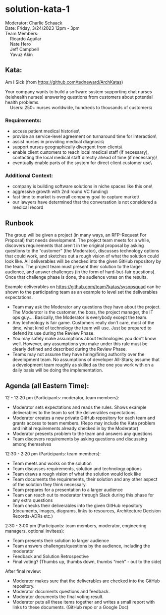 # solution-kata-1

Moderator: Charlie Schaack\
Date: Friday, 3/24/2023 12pm - 3pm\
Team Members:\
&nbsp;&nbsp;&nbsp;&nbsp;Ricardo Aguilar\
&nbsp;&nbsp;&nbsp;&nbsp;Nate Hero\
&nbsp;&nbsp;&nbsp;&nbsp;Jeff Campbell\
&nbsp;&nbsp;&nbsp;&nbsp;Yavuz Akin

## Kata:

Am I Sick (from https://github.com/tedneward/ArchKatas)

Your company wants to build a software system supporting chat nurses (telehealth nurses) answering questions from customers about potential health problems.\
&nbsp;&nbsp;&nbsp;&nbsp;Users: 250+ nurses worldwide, hundreds to thousands of customers\
### Requirements:
* access patient medical histories\
* provide an service-level agreement on turnaround time for interaction\
* assist nurses in providing medical diagnosis\
* support nurses geographically divergent from clients\
* enable client customers to reach local medical staff (if necessary), contacting the local medical staff directly ahead of time (if necessary)\
* eventually enable parts of the system for direct client customer use\
### Additional Context:
* company is building software solutions in niche spaces like this one\
* aggressive growth with 2nd round VC funding\
* fast time to market is overall company goal to capture market\
* our lawyers have determined that the conversation is not considered a medical record

## Runbook

The group will be given a project (in many ways, an RFP–Request For Proposal) that needs development. The project team meets for a while, discovers requirements that aren’t in the original proposal by asking questions to the “customer” (the Moderator), discusses technology options that could work, and sketches out a rough vision of what the solution could look like. All deliverables will be checked into the given GitHub repository by the team. The project team must present their solution to the larger audience, and answer challenges (in the form of hard-but-fair questions). Once that challenge phase is done, the audience votes on the results.

Example deliverables on https://github.com/team7katas/sysopsquad can be shown to the participating team as an example to level set the deliverables expectations. 


* Team may ask the Moderator any questions they have about the project. The Moderator is the customer, the boss, the project manager, the IT ops guy…. Basically, the Moderator is everybody except the team.
* Any technology is fair game. Customers really don’t care, most of the time, what kind of technology the team will use. Just be prepared to defend its use during the Review Phase.
* You may safely make assumptions about technologies you don’t know well. However, any assumptions you make under this rule must be clearly defined and described during the Review Phase.
* Teams may not assume they have hiring/firing authority over the development team. No assumptions of developer All-Stars; assume that a development team roughly as skilled as the one you work with on a daily basis will be doing the implementation.


## Agenda (all Eastern Time):

12 - 12:20 pm (Participants: moderator, team members):
* Moderator sets expectations and reads the rules. Shows example deliverables to the team to set the deliverables expectations.
* Moderator creates a new private GitHub repository for each team and grants access to team members. (Repo may include the Kata problem and initial requirements already checked in by the Moderator)
* Moderator presents problem to the team and answers any questions
* Team discovers requirements by asking questions and discussing among themselves

12:30 - 2:20 pm (Participants: team members):
* Team meets and works on the solution
* Team discusses requirements, solution and technology options
* Team draws a rough vision of what the solution would look like
* Team documents the requirements, their solution and any other aspect of the solution they think necessary.
* Team prepares for a presentation to a larger audience
* Team can reach out to moderator through Slack during this phase for any extra questions
* Team checks their deliverables into the given GitHub repository (documents, images, diagrams, links to resources, Architecture Decision Records-ADRs etc.) 

2:30 - 3:00 pm (Participants: team members, moderator, engineering managers, optional invitees):
* Team presents their solution to larger audience
* Team answers challenges/questions by the audience, including the moderator
* Feedback and Solution Retrospective
* Final voting? (Thumbs up, thumbs down, thumbs “meh” - out to the side)

After final review:
* Moderator makes sure that the deliverables are checked into the GitHub repository. 
* Moderator documents questions and feedback.
* Moderator documents the final voting result.
* Moderator puts all these items together and writes a small report with links to these documents. (GitHub repo or a Google Doc)




